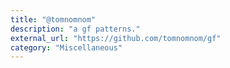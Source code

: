 ```yaml
---
title: "@tomnomnom"
description: "a gf patterns."
external_url: "https://github.com/tomnomnom/gf"
category: "Miscellaneous"
---
```

